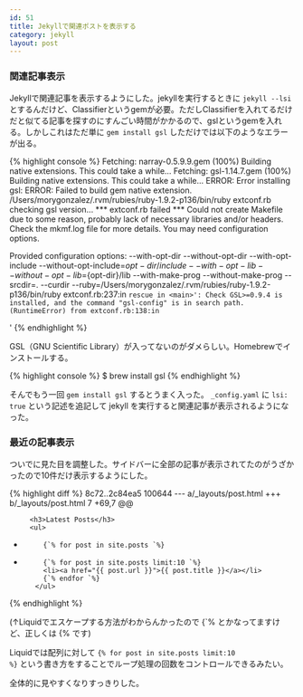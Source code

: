 ```yaml
---
id: 51
title: Jekyllで関連ポストを表示する
category: jekyll
layout: post
---
```


### 関連記事表示

Jekyllで関連記事を表示するようにした。jekyllを実行するときに `jekyll --lsi` とするんだけど、Classifierというgemが必要。ただしClassifierを入れてるだけだと似てる記事を探すのにすんごい時間がかかるので、gslというgemを入れる。しかしこれはただ単に `gem install gsl` しただけでは以下のようなエラーが出る。

{% highlight console %}
Fetching: narray-0.5.9.9.gem (100%)
Building native extensions.  This could take a while...
Fetching: gsl-1.14.7.gem (100%)
Building native extensions.  This could take a while...
ERROR:  Error installing gsl:
        ERROR: Failed to build gem native extension.
        /Users/morygonzalez/.rvm/rubies/ruby-1.9.2-p136/bin/ruby extconf.rb
checking gsl version... *** extconf.rb failed ***
Could not create Makefile due to some reason, probably lack of
necessary libraries and/or headers.  Check the mkmf.log file for more
details.  You may need configuration options.

Provided configuration options:
        --with-opt-dir
        --without-opt-dir
        --with-opt-include
        --without-opt-include=${opt-dir}/include
        --with-opt-lib
        --without-opt-lib=${opt-dir}/lib
        --with-make-prog
        --without-make-prog
        --srcdir=.
        --curdir
        --ruby=/Users/morygonzalez/.rvm/rubies/ruby-1.9.2-p136/bin/ruby
extconf.rb:237:in `rescue in <main>': Check GSL>=0.9.4 is installed, and the command "gsl-config" is in search path. (RuntimeError)
        from extconf.rb:138:in `<main>'
{% endhighlight %}

GSL（GNU Scientific Library）が入ってないのがダメらしい。Homebrewでインストールする。

{% highlight console %}
$ brew install gsl
{% endhighlight %}

そんでもう一回 `gem install gsl` するとうまく入った。 `_config.yaml` に `lsi: true` という記述を追記して jekyll を実行すると関連記事が表示されるようになった。

### 最近の記事表示

ついでに見た目を調整した。サイドバーに全部の記事が表示されてたのがうざかったので10件だけ表示するようにした。

{% highlight diff %}
8c72..2c84ea5 100644
--- a/_layouts/post.html
+++ b/_layouts/post.html
7 +69,7 @@
 
         <h3>Latest Posts</h3>
         <ul>
-          {`% for post in site.posts `%}
+          {`% for post in site.posts limit:10 `%}
           <li><a href="{{ post.url }}">{{ post.title }}</a></li>
           {`% endfor `%}
         </ul>
{% endhighlight %}

(↑Liquidでエスケープする方法がわからんかったので {\`&#37; とかなってますけど、正しくは {&#37; です)

Liquidでは配列に対して <code>{&#37; for post in site.posts limit:10 &#37;}</code> という書き方をすることでループ処理の回数をコントロールできるみたい。

全体的に見やすくなりすっきりした。
